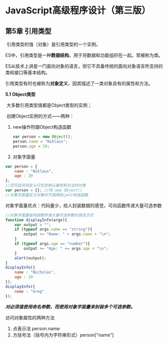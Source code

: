 # JavaScript高级程序设计（第三版）

## 第5章 引用类型

​	引用类型的值（对象）是引用类型的一个实例。

​	ES中，引用类型是一种**数据结构**，用于将数据和功能组织在一起。常被称为类。

​	ES从技术上讲是一门面向对象的语言，但它不具备传统的面向对象语言所支持的类和接口等基本结构。

​	引用类型有时也被称为**对象定义**，因其描述了一类对象具有的属性和方法。

**5.1 Object类型**

​		大多数引用类型值都是Object类型的实例；

​	创建Object实例的方式——两种：

1. new操作符跟Object构造函数

   ```javascript
   var person = new Object();
   person.name = "Niklaus";
   person.age = 29;
   ```

2. 对象字面量

```javascript
var person = {
    name : "Niklaus",
    age : 29
};
//空花括号则定义只包含默认属性和方法的对象
var person = {}; //同 new Object()
//对象字面量定义对象时不调用Object构造函数
```

对象字面量优点：代码量少，给人封装数据的感觉，可向函数传递大量可选参数

```javascript
//对象字面量是向函数传递大量可选参数的首选方式
function displayInfo(args){
    var output = "";
    if (typeof args.name == "string"){
        output += "Name: " + args.name + "\n";
    }
    if (typeof args.age == "number"){
        output += "Age: " += args.age + "\n";
    }
    alert(output);
}
displayInfo({
    name : "Nicholas",
    age : 29
});
displayInfo({
    name : "Greg"
});
```

***对必须值使用命名参数，而使用对象字面量来封装多个可选参数。***

访问对象属性的两种方法

1. 点表示法 person.name
2. 方括号法（括号内为字符串形式）person["name"]